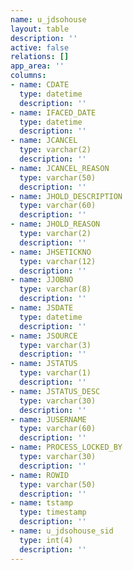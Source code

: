```yaml
---
name: u_jdsohouse
layout: table
description: ''
active: false
relations: []
app_area: ''
columns:
- name: CDATE
  type: datetime
  description: ''
- name: IFACED_DATE
  type: datetime
  description: ''
- name: JCANCEL
  type: varchar(2)
  description: ''
- name: JCANCEL_REASON
  type: varchar(50)
  description: ''
- name: JHOLD_DESCRIPTION
  type: varchar(60)
  description: ''
- name: JHOLD_REASON
  type: varchar(2)
  description: ''
- name: JHSETICKNO
  type: varchar(12)
  description: ''
- name: JJOBNO
  type: varchar(8)
  description: ''
- name: JSDATE
  type: datetime
  description: ''
- name: JSOURCE
  type: varchar(3)
  description: ''
- name: JSTATUS
  type: varchar(1)
  description: ''
- name: JSTATUS_DESC
  type: varchar(30)
  description: ''
- name: JUSERNAME
  type: varchar(60)
  description: ''
- name: PROCESS_LOCKED_BY
  type: varchar(30)
  description: ''
- name: ROWID
  type: varchar(50)
  description: ''
- name: tstamp
  type: timestamp
  description: ''
- name: u_jdsohouse_sid
  type: int(4)
  description: ''
---
```


